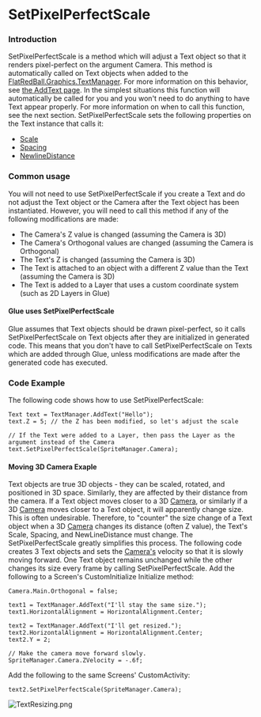 # SetPixelPerfectScale

### Introduction

SetPixelPerfectScale is a method which will adjust a Text object so that it renders pixel-perfect on the argument Camera. This method is automatically called on Text objects when added to the [FlatRedBall.Graphics.TextManager](../../../../frb/docs/index.php). For more information on this behavior, see [the AddText page](../../../../frb/docs/index.php). In the simplest situations this function will automatically be called for you and you won't need to do anything to have Text appear properly. For more information on when to call this function, see the next section. SetPixelPerfectScale sets the following properties on the Text instance that calls it:

* [Scale](../../../../frb/docs/index.php)
* [Spacing](../../../../frb/docs/index.php)
* [NewlineDistance](../../../../frb/docs/index.php)

### Common usage

You will not need to use SetPixelPerfectScale if you create a Text and do not adjust the Text object or the Camera after the Text object has been instantiated. However, you will need to call this method if any of the following modifications are made:

* The Camera's Z value is changed (assuming the Camera is 3D)
* The Camera's Orthogonal values are changed (assuming the Camera is Orthogonal)
* The Text's Z is changed (assuming the Camera is 3D)
* The Text is attached to an object with a different Z value than the Text (assuming the Camera is 3D)
* The Text is added to a Layer that uses a custom coordinate system (such as 2D Layers in Glue)

#### Glue uses SetPixelPerfectScale

Glue assumes that Text objects should be drawn pixel-perfect, so it calls SetPixelPerfectScale on Text objects after they are initialized in generated code. This means that you don't have to call SetPixelPerfectScale on Texts which are added through Glue, unless modifications are made after the generated code has executed.

### Code Example

The following code shows how to use SetPixelPerfectScale:

```
Text text = TextManager.AddText("Hello");
text.Z = 5; // the Z has been modified, so let's adjust the scale

// If the Text were added to a Layer, then pass the Layer as the argument instead of the Camera
text.SetPixelPerfectScale(SpriteManager.Camera);
```

#### Moving 3D Camera Exaple

Text objects are true 3D objects - they can be scaled, rotated, and positioned in 3D space. Similarly, they are affected by their distance from the camera. If a Text object moves closer to a 3D [Camera](../../../../frb/docs/index.php), or similarly if a 3D [Camera](../../../../frb/docs/index.php) moves closer to a Text object, it will apparently change size. This is often undesirable. Therefore, to "counter" the size change of a Text object when a 3D [Camera](../../../../frb/docs/index.php) changes its distance (often Z value), the Text's Scale, Spacing, and NewLineDistance must change. The SetPixelPerfectScale greatly simplifies this process. The following code creates 3 Text objects and sets the [Camera's](../../../../frb/docs/index.php) velocity so that it is slowly moving forward. One Text object remains unchanged while the other changes its size every frame by calling SetPixelPerfectScale. Add the following to a Screen's CustomInitialize Initialize method:

```
Camera.Main.Orthogonal = false;

text1 = TextManager.AddText("I'll stay the same size.");
text1.HorizontalAlignment = HorizontalAlignment.Center;

text2 = TextManager.AddText("I'll get resized.");
text2.HorizontalAlignment = HorizontalAlignment.Center;
text2.Y = 2;
  
// Make the camera move forward slowly.
SpriteManager.Camera.ZVelocity = -.6f;
```

Add the following to the same Screens' CustomActivity:

```
text2.SetPixelPerfectScale(SpriteManager.Camera);
```

![TextResizing.png](../../../../.gitbook/assets/migrated\_media-TextResizing.png)
